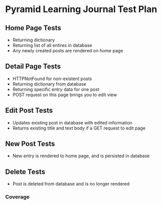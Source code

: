 # Pyramid Learning Journal Test Plan

## Home Page Tests
- Returning dictionary
- Returning list of all entires in database
- Any newly created posts are rendered on home page


## Detail Page Tests
- HTTPNotFound for non-existent posts
- Returning dictionary from database
- Returning specific entry data for one post
- POST request on this page brings you to edit view


## Edit Post Tests
- Updates existing post in database with edited information
- Returns existing title and text body if a GET request to edit page


## New Post Tests
- New entry is rendered to home page, and is persisted in database


## Delete Tests
- Post is deleted from database and is no longer rendered


### Coverage

